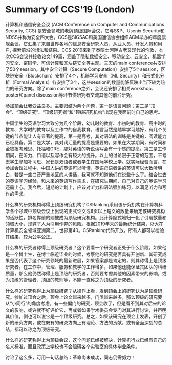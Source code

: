 # Summary of CCS'19 (London)

计算机和通信安全会议 (ACM Conference on Computer and Communications Security, CCS) 是安全领域的老牌顶级国际会议，它与S&P、Usenix Security和NDSS并称为安全四大会。CCS是SIGSAC和美国通信协会组织ACM举办的年度旗舰会议，它汇集了来自世界各地的信息安全研究人员、从业人员、开发人员和用户, 探索前沿的想法和结果。CCS 2019来到了泰晤士河畔古老又现代的伦敦，本次CCS会议共接收论文149篇，涵盖了隐私数据安全、移动安全、云安全、机器学习安全、密码学、可信计算和区块链安全等主题。三天的main conference共安排了50个session。其中安全计算（Secure Computation）安排了5个session，区块链安全（Blockchain）安排了4个，机器学习安全（ML Security）和形式化分析（Formal Analysis）各安排了3个，这些session的数量能够反映出当下较为热门的研究方向。除了main conference之外，会议还安排了相关workshop、poster和panel discussion等环节供研究者交流其他的前沿研究。

参加顶会让我受益良多。主要归结为两个问题，第一是语言问题；第二是“顶会”、“顶级研究”、“顶级研究者”和“顶级研究机构”出现在我面前时自己的思考。

中国学生的英语学习大致分为几个阶段，幼儿时的教育、小初时的教育、高中时的教育、大学时的教育以及工作中的自我教育。语言当然是越早学习越好，有几个关键的节点能让人有显著的提高，第一是高考，其对语法的训练是关键的，阅读能力已经具备。第二是大学，其对词汇量的提高是重要的。如果在大学期间，有时间和金钱报考雅思、托福和GRE，那对英语的听说读写会有一个质的提高。第三是工作期间，在听力、口语以及写作会有较大的提升。以上的讨论限于正常的范围，不考虑学生参加补习班、家长是双语者或者学生在国际学校上学。就实际经验而言，在参加会议过程中，中国人讲的英语可以听懂，英语母语者讲的英语可以大致听明白，若是一些口音严重地区的人讲话，我可就不知道他们在说些什么了。结合过去的英语学习经验，和未来的英语写作需求，在研究生期间，自己对自己的英语学习还需上心。我今后，短期的计划上，应该对听力和语法强加练习，以满足听力和写作的需求。

什么样的研究机构称得上顶级研究机构？CSRanking采用该研究机构在计算机科学各个领域中顶级会议上出现的正式论文或6页以上短文的数量来确定该研究机构的活跃性，排名靠前的则被成为顶级研究机构。此计算隐式地归一化了引用数量和领域大小，规避了人为引用作弊的风险。根据2019年末的最新统计结果，浙大在计算机安全领域亚洲第二，世界第40。CSRanking代码开放，所有人都可以检验其结果，较为公平公正。

什么样的研究者称得上顶级研究者？这个要看一个研究者正处于什么阶段。如果他是一个博士生，在博士临近毕业的时候，考察他的研究是否具有开创新、其研究成果是否代表了这个研究领域的最新进展，如果答案都是肯定的，则其称得上是顶级研究者。在工作中，管理、服务和教学的工作增多，如果他还能保证其团队的科研质量，那么他仍然称得上是顶级的研究者，否则要考虑其他的因素带来的影响，或为顶级的管理者、顶级的教师等，不能一直称之为顶级的研究者。

什么样的研究称得上为顶级研究？从操作上看，发到顶会上的研究认为是顶级研究。参加过顶会之后，顶会上论文越来越多，门类越来越多，那么顶级的研究要从“小同行”的角度考虑。有一些偏门的研究，顶会收了，但是看不到其对后来的论文的影响，或许就不好评价它，再或者如果学术委员会专门对其进行讨论，并声明其价值，倒也可以说它是一个顶级研究。总之，如果该研究在顶会上发表，开创了新的研究方向，或在既有的研究方向上有理论、方法的贡献，或有全面深刻的总结，都可以称之为顶级研究。

什么样的研究称得上为顶级会议，这个问题已经被解决，计算机行业已经有自己的名义标准，而且政策上学校也不会阻碍各个实验室的具体毕业条件。

讨论了这么多，可用一句话总结：革命尚未成功，同志仍需努力！